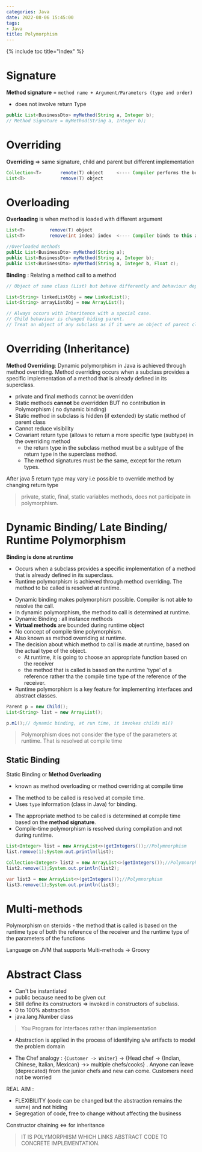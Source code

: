 ```yaml
---
categories: Java
date: 2022-08-06 15:45:00
tags:
- Java
title: Polymorphism
---
```


{% include toc title="Index" %}

# Signature
**Method signature** = `method name + Argument/Parameters (type and order)` 
- does not involve return Type

```java
public List<BusinessDto> myMethod(String a, Integer b);
// Method Signature = myMethod(String a, Integer b);
```

# Overriding
**Overriding** => same signature, child and parent but different implementation

```java
Collection<T>       remote(T) object     <---- Compiler performs the boxing at compile time and at runtime, ends up calling for Collection
List<T>             remove(T) object
```

# Overloading
**Overloading** is when method is loaded with different argument

```java
List<T>         remove(T) object
List<T>         remove(int index) index  <---- Compiler binds to this at compile time when List is used

//Overloaded methods
public List<BusinessDto> myMethod(String a);
public List<BusinessDto> myMethod(String a, Integer b);
public List<BusinessDto> myMethod(String a, Integer b, Float c);
```

**Binding** : Relating a method call to a method

```java
// Object of same class (List) but behave differently and behaviour depends on object being invoked

List<String> linkedListObj = new LinkedList();
List<String> arrayListObj = new ArrayList();

// Always occurs with Inheritence with a special case.
// Child behaviour is changed hiding parent.
// Treat an object of any subclass as if it were an object of parent class.
```

# Overriding (Inheritance)

**Method Overriding**: Dynamic polymorphism in Java is achieved through method
overriding.
Method overriding occurs when a subclass provides a specific implementation of a
method that is already defined in its superclass.

* private and final methods cannot be overridden
* Static methods **cannot** be overridden BUT no contribution in Polymorphism (
  no dynamic binding)
* Static method in subclass is hidden (if extended) by static method of parent
  class
* Cannot reduce visibility
* Covariant return type (allows to return a more specific type (subtype) in the
  overriding method
    * the return type in the subclass method must be a subtype of the return
      type in the superclass method.
    * The method signatures must be the same, except for the return types.

After java 5 return type may vary i.e possible to override method by changing
return type

> private, static, final, static variables methods, does not participate in polymorphism.

# Dynamic Binding/ Late Binding/ Runtime Polymorphism

**Binding is done at runtime**
- Occurs when a subclass provides a specific implementation of a method that is already defined in its superclass.
- Runtime polymorphism is achieved through method overriding. The method to be called is resolved at runtime.
* Dynamic binding makes polymorphism possible. Compiler is not able to resolve the call.
* In dynamic polymorphism, the method to call is determined at runtime.
* Dynamic Binding : all instance methods
* **Virtual methods** are bounded during runtime object
* No concept of compile time polymorphism.
* Also known as method overriding at runtime.
* The decision about which method to call is made at runtime, based on the
  actual type of the object.
  * At runtime, it is going to choose an appropriate function based on the
    receiver
  * the method that is called is based on the runtime 'type' of a reference
    rather tha the compile time
    type of the reference of the receiver.
* Runtime polymorphism is a key feature for implementing interfaces and abstract
  classes.

```java
Parent p = new Child();
List<String> list = new ArrayList();

p.m1();// dynamic binding, at run time, it invokes childs m1()
```

> Polymorphism does not consider the type of the parameters at runtime. That is resolved at compile time


## Static Binding
Static Binding or **Method Overloading**
* known as method overloading or method overriding at compile time
- The method to be called is resolved at compile time.
- Uses `type` information (class in Java) for binding.
* The appropriate method to be called is determined at compile time based on the **method signature**.
* Compile-time polymorphism is resolved during compilation and not during runtime.
```java
List<Integer> list = new ArrayList<>(getIntegers());//Polymnorphism
list.remove(1);System.out.println(list);

Collection<Integer> list2 = new ArrayList<>(getIntegers());//Polymnorphism
list2.remove(1);System.out.println(list2);

var list3 = new ArrayList<>(getIntegers());//Polymnorphism
list3.remove(1);System.out.println(list3);
```

# Multi-methods

Polymorphism on steroids - the method that is called is based on the runtime
type of both the
reference of the receiver and the runtime type of the parameters of the
functions

Language on JVM that supports Multi-methods -> Groovy

# Abstract Class

* Can't be instantiated
* public because need to be given out
* Still define its constructors => invoked in constructors of subclass.
* 0 to 100% abstraction
* java.lang.Number class

> You Program for Interfaces rather than implementation

* Abstraction is applied in the process of identifying s/w artifacts to model
  the problem domain

* The Chef analogy : `{Customer -> Waiter}` -> {Head chef -> {Indian, Chinese,
  Italian, Mexican} ->> multiple chefs/cooks} .
  Anyone can leave (deprecated) from the junior chefs and new can come.
  Customers need not be worried

REAL AIM :

* FLEXIBILITY (code can be changed but the abstraction remains the same) and not
  hiding
* Segregation of code, free to change without affecting the business

Constructor chaining <=> for inheritance

> IT IS POLYMORPHISM WHICH LINKS ABSTRACT CODE TO CONCRETE IMPLEMENTATION.